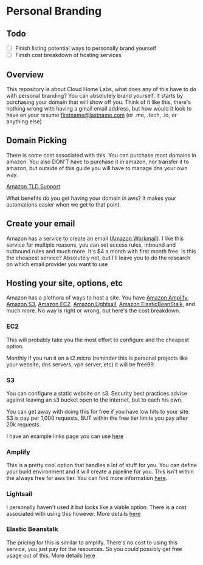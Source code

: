 # Personal Branding

## Todo

- [ ] Finish listing potential ways to personally brand yourself
- [ ] Finish cost breakdown of hosting services

## Overview

This repository is about Cloud Home Labs, what does any of
this have to do with personal branding?
You can absolutely brand yourself. It starts by purchasing your domain that
will show off you. Think of it like this, there's nothing wrong with having
a gmail email address, but how would it look to have on your resume
firstname@lastname.com (or .me, .tech, .io, or anything else)

## Domain Picking

There is some cost associated with this. You can purchase most domains in
amazon. You also DON'T have to purchase it in amazon, nor transfer it to
amazon, but outside of this guide you will have to manage dns your own way.

[Amazon TLD Support](https://docs.aws.amazon.com/Route53/latest/DeveloperGuide/registrar-tld-list.html)

What benefits do you get having your domain in aws? It makes your
automations easier when we get to that point.

## Create your email

Amazon has a service to create an email
([Amazon Workmail](https://aws.amazon.com/workmail/)). I like this service
for multiple reasons, you can set access rules, inbound and outbound rules
and much more. It's $4 a month with first month free. Is this the cheapest
service? Absolutely not, but I'll leave you to do the research on which
email provider you want to use

## Hosting your site, options, etc

Amazon has a plethora of ways to host a site. You have
[Amazon Amplify](https://aws.amazon.com/amplify/),
[Amazon S3](https://aws.amazon.com/s3/),
[Amazon EC2](https://aws.amazon.com/ec2/),
[Amazon Lightsail](https://aws.amazon.com/lightsail/),
[Amazon ElasticBeanStalk](https://aws.amazon.com/elasticbeanstalk/), and
much more. No way is right or wrong, but here's the cost breakdown.

### EC2

This will probably take you the most effort to configure and the cheapest
option.

Monthly if you run it on a t2.micro (reminder this is personal projects like
your website, dns servers, vpn server, etc) it will be free99.

### S3

You can configure a static website on s3. Security best practices advise
against leaving an s3 bucket open to the internet, but to each his own.

You can get away with doing this for free if you have low hits to your site.
S3 is pay per 1,000 requests, BUT within the free tier limits you pay after
20k requests.

I have an example links page you can use [here](https://github.com/neverusedemacs/linktree)

### Amplify

This is a pretty cool option that handles a lot of stuff for you. You can
define your build environment and it will create a pipeline for you. This
isn't within the always free for aws tier. You can find more information
[here](https://aws.amazon.com/amplify/pricing/).

### Lightsail

I personally haven't used it but looks like a viable option. There is a cost
associated with using this however. More details [here](https://aws.amazon.com/lightsail/pricing/)

### Elastic Beanstalk

The pricing for this is similar to amplify. There's no cost to using this
service, you just pay for the resources. So you *could* possibly get free
usage out of this. More details [here](https://aws.amazon.com/elasticbeanstalk/pricing/)
